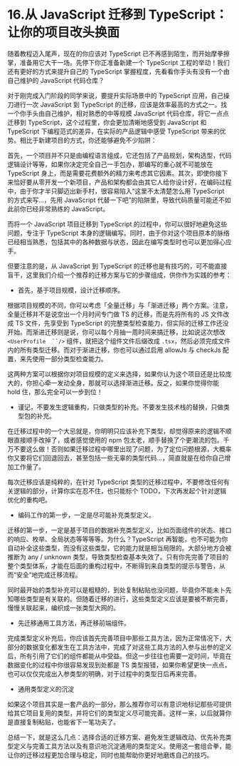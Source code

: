 # 16.从 JavaScript 迁移到 TypeScript：让你的项目改头换面

随着教程迈入尾声，现在的你应该对 TypeScript 已不再感到陌生，而开始摩拳擦掌，准备用它大干一场。先停下你正准备新建一个 TypeScript 工程的举动！我们还有更好的方式来提升自己的 TypeScript 掌握程度，先看看你手头有没有一个由自己维护的 JavaScript 代码仓库？

对于刚完成入门阶段的同学来说，要提升实际场景中的 TypeScript 应用，自己操刀进行一次 JavaScript 到 TypeScript 的迁移，应该是效率最高的方式之一。找一个你手头由自己维护，相对熟悉的中等规模 JavaScript 代码仓库，将它一点点迁移到 TypeScript，这个过程里，你会更加清晰地感受到 JavaScript 和 TypeScript 下编程范式的差异，在实际的产品逻辑中感受 TypeScript 带来的优势。相比于新建项目的方式，你还能够避免不少陷阱：

首先，一个项目并不只是由编程语言组成，它还包括了产品规划，架构选型，代码逻辑设计等等，如果你决定完全自己一手包办，那编写的重心就不可能放在 TypeScript 身上，而是需要花费额外的精力来考虑其它因素。其次，即使你接下来恰好要从零开发一个新项目，产品和架构都会由其它人给你设计好，在编码过程中，由于你才半只脚迈出新手村，很容易陷入“这里不太清楚怎么用 TypeScript 的方式来写...，先用 JavaScript 代替一下吧”的陷阱里，导致代码质量可能还不如此前你已经非常熟练的 JavaScript。

而将一个 JavaScript 项目迁移到 TypeScript 的过程中，你可以很好地避免这些问题，专注于 TypeScript 本身的逻辑编写。同时，由于你对这个项目原本的脉络已经相当熟悉，包括其中的各种数据与状态，因此在编写类型时也可以更加得心应手。

但要注意的是，从 JavaScript 到 TypeScript 的迁移也是有技巧的，可不能直接盲干，这里我们介绍一个推荐的迁移方案与它的步骤组成，供你作为实践的参考：

  


-   首先，基于项目规模，设计迁移顺序。

根据项目规模的不同，你可以考虑「全量迁移」与「渐进迁移」两个方案。注意，全量迁移并不是说空出一个月时间专门做 TS 的迁移，而是先将所有的 JS 文件改成 TS 文件，先享受到 TypeScript 的完整类型检查能力，但实际的迁移工作还没开始。而渐进迁移则是说，你可以每个月抽一周时间来搞迁移，比如说这次想改 ` <UserProfile  ``/>` 组件，就把这个组件文件后缀改成 `.tsx`，然后必须完成文件内的所有类型迁移。而对于渐进迁移，你也可以通过启用 allowJs 与 checkJs 配置，来先使用一部分类型检查能力。

这两种方案可以根据你对项目规模的定义来选择，如果你认为这个项目还是比较庞大的，你担心牵一发动全身，那就可以选择渐进迁移。反之，如果你觉得你能 hold 住，那么完全可以一步到位！

  


-   谨记，不要发生逻辑重构，只做类型的补充。不要发生技术栈的替换，只做类型包的补充。

在迁移过程中的一个大忌就是，你明明只应该补充下类型，却觉得原来的逻辑不顺眼直接顺手改掉了，或者感觉使用的 npm 包太老，顺手替换了个更潮流的包。千万不要这么做！否则如果迁移过程中哪里出现了问题，为了定位问题根源，大概率你又要将它们回退回去，甚至包括一些无辜的类型代码...，简直就是在给你自己增加工作量了。

每次迁移应该是纯粹的，在针对 TypeScript 类型的迁移过程中，不要修改任何有关逻辑的部分，计算你实在忍不住，也只能标个 TODO，下次再发起个针对逻辑优化的重构吧。

  


-   编码工作的第一步，一定是尽可能补充类型定义。

迁移的第一步，一定是基于项目的数据补充类型定义，比如页面组件的状态、接口的响应、枚举、全局状态等等等等。为什么？TypeScript 再智能，也不可能为你自动补全这些类型，而没有这些类型，它的能力就是相当局限的。大部分地方会被推断为 any / unknown 类型，导致类型检查基本失效了。只有你先完善了项目的整个类型体系，才能在后面的重构过程中，不断得到来自类型的提示与警告，从而“安全”地完成迁移流程。

同时最开始的类型补充可以是粗糙的，到处复制粘贴也没问题，毕竟你不能未卜先知哪些类型是有关联的。但随着迁移的进行，这些类型定义应该是要被不断完善，慢慢关联起来，编织成一张类型大网的。

  


-   先迁移通用工具方法，再迁移前端组件。

完成类型定义补充后，你应该首先完善项目中那些工具方法，因为正常情况下，大部分的数据变化都发生在工具方法中，完成了对这些工具方法的入参与出参的定义后，所有引用了它们的组件都能从中受益。但这一步往往也需要一定时间，毕竟在数据变化的过程中你很容易发现到处都是 TS 类型报错，如果你希望更快一点点，也可以仅仅完成出入参类型的明确，对于过程中的类型日后再来完善。

  


-   通用类型定义的沉淀

如果这个项目其实是一套产品的一部分，那么推荐你可以有意识地标记那些可提供给其它项目复用的类型，并将它们的类型定义尽可能完善。这样一来，以后就算你是直接复制粘贴，也能省下一笔功夫了。

  


总结一下，就是这么几点：选择合适的迁移方案、避免发生逻辑改动、优先补充类型定义与完善工具方法以及有意识地沉淀通用的类型定义。使用这一套组合拳，能让你的迁移过程更加合理与稳定，同时也能帮助你更好地磨炼自己的技巧。
